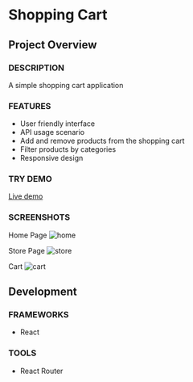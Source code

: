 # Shopping Cart

## Project Overview

### DESCRIPTION

A simple shopping cart application

### FEATURES

- User friendly interface
- API usage scenario
- Add and remove products from the shopping cart
- Filter products by categories
- Responsive design

### TRY DEMO

<a href='https://askalamentor.github.io/shopping-cart/' target="_blank">Live demo</a>

### SCREENSHOTS

Home Page
![home](https://user-images.githubusercontent.com/30204158/222593164-31696141-a927-40a5-90e6-48c23faf45a0.jpg)

Store Page
![store](https://user-images.githubusercontent.com/30204158/222593182-a39e29f1-0a06-430c-9446-eb03f2e338c1.jpg)

Cart
![cart](https://user-images.githubusercontent.com/30204158/222593195-811ff4f3-cd66-45c8-afbd-8888b3d5c1f0.jpg)

## Development

### FRAMEWORKS

- React

### TOOLS

- React Router
